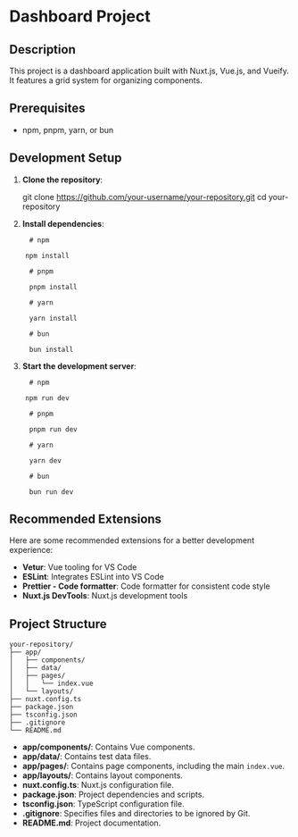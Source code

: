 # Dashboard Project

## Description
This project is a dashboard application built with Nuxt.js, Vue.js, and Vueify. It features a grid system for organizing components.

## Prerequisites
- npm, pnpm, yarn, or bun

## Development Setup

1. **Clone the repository**:
   <!-- Put the following code block in backticks (```) with bash language identifier -->
   git clone https://github.com/your-username/your-repository.git
   cd your-repository

2. **Install dependencies**:
```
     # npm

    npm install
     
     # pnpm

     pnpm install
     
     # yarn

     yarn install

     # bun
     
     bun install
```

3. **Start the development server**:
```
     # npm

    npm run dev
     
     # pnpm

     pnpm run dev
     
     # yarn

     yarn dev

     # bun
     
     bun run dev
```
## Recommended Extensions
Here are some recommended extensions for a better development experience:
- **Vetur**: Vue tooling for VS Code
- **ESLint**: Integrates ESLint into VS Code
- **Prettier - Code formatter**: Code formatter for consistent code style
- **Nuxt.js DevTools**: Nuxt.js development tools

## Project Structure
```
your-repository/
├── app/
│   ├── components/
│   ├── data/
│   ├── pages/
│   │   └── index.vue
│   └── layouts/
├── nuxt.config.ts
├── package.json
├── tsconfig.json
├── .gitignore
└── README.md
```
- **app/components/**: Contains Vue components.
- **app/data/**: Contains test data files.
- **app/pages/**: Contains page components, including the main `index.vue`.
- **app/layouts/**: Contains layout components.
- **nuxt.config.ts**: Nuxt.js configuration file.
- **package.json**: Project dependencies and scripts.
- **tsconfig.json**: TypeScript configuration file.
- **.gitignore**: Specifies files and directories to be ignored by Git.
- **README.md**: Project documentation.


